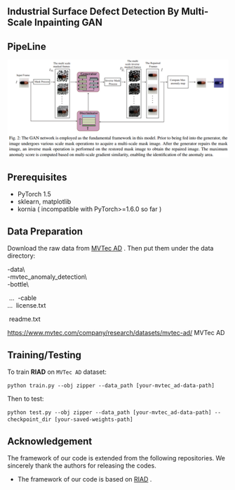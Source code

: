 ## Industrial Surface Defect Detection By Multi-Scale Inpainting GAN

## PipeLine
![image-framework](./framework.png) 

## Prerequisites
* PyTorch 1.5
* sklearn, matplotlib
* kornia ( incompatible with PyTorch>=1.6.0 so far )  

## Data Preparation
Download the raw data from [MVTec AD](https://www.mvtec.com/company/research/datasets/mvtec-ad/) . Then put them under the data directory:

   -data\  
     -mvtec_anomaly_detection\  
       -bottle\

​         ...
​       -cable\
​         ...
​	license.txt

​	readme.txt       

https://www.mvtec.com/company/research/datasets/mvtec-ad/ MVTec AD

## Training/Testing

To train **RIAD** on `MVTec AD` dataset:
```
python train.py --obj zipper --data_path [your-mvtec_ad-data-path]
```
Then to test:
```
python test.py --obj zipper --data_path [your-mvtec_ad-data-path] --checkpoint_dir [your-saved-weights-path]
```


## Acknowledgement

The framework of our code is extended from the following repositories. We sincerely thank the authors for releasing the codes.

- The framework of our code is based on [RIAD](https://github.com/plutoyuxie/Reconstruction-by-inpainting-for-visual-anomaly-detection.git) .



